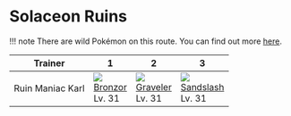 # Solaceon Ruins

!!! note
    There are wild Pokémon on this route. You can find out more [here](../../wild_pokemon/solaceon_ruins/).

Trainer          | 1                                   | 2                                   | 3
---              | ---                                 | ---                                 | ---
Ruin Maniac Karl | ![][436]<br> [Bronzor]<br> Lv. 31   | ![][075]<br> [Graveler]<br> Lv. 31  | ![][028]<br> [Sandslash]<br> Lv. 31



[Sandslash]: ../../pokemon_changes/028/
[Graveler]: ../../pokemon_changes/075/
[Bronzor]: ../../pokemon_changes/436/
[028]: ../img/pokemon/028.png
[075]: ../img/pokemon/075.png
[436]: ../img/pokemon/436.png

